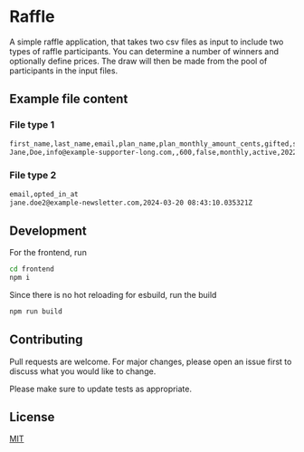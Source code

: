 # Raffle

A simple raffle application, that takes two csv files as input to include two types of raffle participants.
You can determine a number of winners and optionally define prices.
The draw will then be made from the pool of participants in the input files.

## Example file content

### File type 1
```bash
first_name,last_name,email,plan_name,plan_monthly_amount_cents,gifted,subscription_period,subscription_state,subscribed_at,trial_ends_at,cancelled_at,expires_at,shipping_first_name,shipping_last_name,shipping_company_name,shipping_street_and_number,shipping_city,shipping_zip_code,shipping_state,shipping_country_code,new_plan_name,new_plan_monthly_amount_cents,price_increase_opt_in_email_sent_at,price_increase_opted_in_at,price_increase_new_plan_monthly_amount_cents
Jane,Doe,info@example-supporter-long.com,,600,false,monthly,active,2022-06-08,,,,,,,,,,,,,,2023-08-21,,
```
### File type 2
```bash
email,opted_in_at
jane.doe2@example-newsletter.com,2024-03-20 08:43:10.035321Z
```

## Development
For the frontend, run  
```bash
cd frontend
npm i
```
Since there is no hot reloading for esbuild, run the build 
```bash
npm run build
```

## Contributing

Pull requests are welcome. For major changes, please open an issue first
to discuss what you would like to change.

Please make sure to update tests as appropriate.

## License

[MIT](https://choosealicense.com/licenses/mit/)